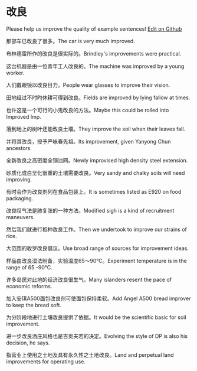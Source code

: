 # 改良

Please help us improve the quality of example sentences! [Edit on Github](https://github.com/jiyushe/jiyu-example-sentence-source/blob/main/chinese/gailiang.md)

<p><span class="chinese">那部车已改良了很多。</span><span class="english">The car is very much improved.</span></p>

<p><span class="chinese">布林德雷所作的改良是很实际的。</span><span class="english">Brindley's improvements were practical.</span></p>

<p><span class="chinese">这台机器是由一位青年工人改良的。</span><span class="english">The machine was improved by a young worker.</span></p>

<p><span class="chinese">人们戴眼镜以改良目力。</span><span class="english">People wear glasses to improve their vision.</span></p>

<p><span class="chinese">田地经过不时旳休耕可得到改良。</span><span class="english">Fields are improved by lying fallow at times.</span></p>

<p><span class="chinese">也许这是一个可行的小鬼改良的方法。</span><span class="english">Maybe this could be rolled into Improved Imp.</span></p>

<p><span class="chinese">落到地上的树叶还能改良土壤。</span><span class="english">They improve the soil when their leaves fall.</span></p>

<p><span class="chinese">并将其改良，授予严咏春先祖。</span><span class="english">Its improvement, given Yanyong Chun ancestors.</span></p>

<p><span class="chinese">全新改良之高密度全钢油网。</span><span class="english">Newly improvised high density steel extension.</span></p>

<p><span class="chinese">砂质化或白垩化很重的土壤需要改良。</span><span class="english">Very sandy and chalky soils will need improving.</span></p>

<p><span class="chinese">有时会作为改良剂列在食品包装上。</span><span class="english">It is sometimes listed as E920 on food packaging.</span></p>

<p><span class="chinese">改良叹气法是肺复张的一种方法。</span><span class="english">Modified sigh is a kind of recruitment maneuvers.</span></p>

<p><span class="chinese">然后我们就进行稻种改良工作。</span><span class="english">Then we undertook to improve our strains of rice.</span></p>

<p><span class="chinese">大范围的收罗改良倡议。</span><span class="english">Use broad range of sources for improvement ideas.</span></p>

<p><span class="chinese">样品由改良湿法制备，实验温度65～90℃。</span><span class="english">Experiment temperature is in the range of 65 -90℃.</span></p>

<p><span class="chinese">许多岛民对此地的经济改良很生气。</span><span class="english">Many islanders resent the pace of economic reforms.</span></p>

<p><span class="chinese">加入安琪A500面包改良剂可使面包保持柔软。</span><span class="english">Add Angel A500 bread improver to keep the bread soft.</span></p>

<p><span class="chinese">为分阶段地进行土壤改良提供了依据。</span><span class="english">It would be the scientific basic for soil improvement.</span></p>

<p><span class="chinese">进一步改良酒庄风格也是吉奥夫若的决定。</span><span class="english">Evolving the style of DP is also his decision, he says.</span></p>

<p><span class="chinese">指营业上使用之土地及具有永久性之土地改良。</span><span class="english">Land and perpetual land improvements for operating use.</span></p>

